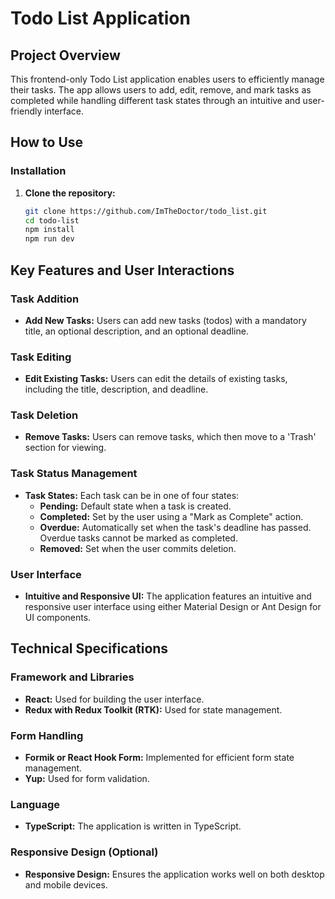 # Todo List Application

## Project Overview

This frontend-only Todo List application enables users to efficiently manage their tasks. The app allows users to add, edit, remove, and mark tasks as completed while handling different task states through an intuitive and user-friendly interface.

## How to Use

### Installation

1. **Clone the repository:**
   ```bash
   git clone https://github.com/ImTheDoctor/todo_list.git
   cd todo-list
   npm install
   npm run dev

## Key Features and User Interactions

### Task Addition
- **Add New Tasks:** Users can add new tasks (todos) with a mandatory title, an optional description, and an optional deadline.

### Task Editing
- **Edit Existing Tasks:** Users can edit the details of existing tasks, including the title, description, and deadline.

### Task Deletion
- **Remove Tasks:** Users can remove tasks, which then move to a 'Trash' section for viewing.

### Task Status Management
- **Task States:** Each task can be in one of four states:
  - **Pending:** Default state when a task is created.
  - **Completed:** Set by the user using a "Mark as Complete" action.
  - **Overdue:** Automatically set when the task's deadline has passed. Overdue tasks cannot be marked as completed.
  - **Removed:** Set when the user commits deletion.

### User Interface
- **Intuitive and Responsive UI:** The application features an intuitive and responsive user interface using either Material Design or Ant Design for UI components.

## Technical Specifications

### Framework and Libraries
- **React:** Used for building the user interface.
- **Redux with Redux Toolkit (RTK):** Used for state management.

### Form Handling
- **Formik or React Hook Form:** Implemented for efficient form state management.
- **Yup:** Used for form validation.

### Language
- **TypeScript:** The application is written in TypeScript.

### Responsive Design (Optional)
- **Responsive Design:** Ensures the application works well on both desktop and mobile devices.